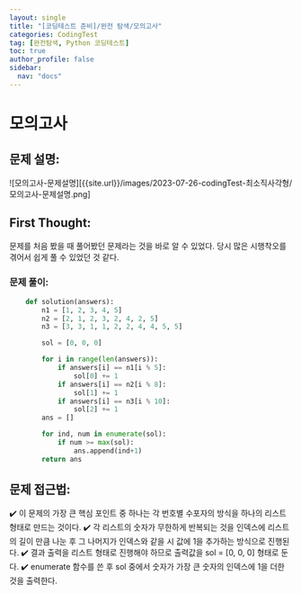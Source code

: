 ```yaml
---
layout: single
title: "[코딩테스트 준비]/완전 탐색/모의고사"
categories: CodingTest
tag: [완전탐색, Python 코딩테스트]
toc: true
author_profile: false
sidebar:
  nav: "docs"
---
```


# 모의고사

## 문제 설명:

![모의고사-문제설명][{{site.url}}/images/2023-07-26-codingTest-최소직사각형/모의고사-문제설명.png]

## First Thought:

문제를 처음 봤을 때 풀어봤던 문제라는 것을 바로 알 수 있었다. 당시 많은 시행착오를 겪어서 쉽게 풀 수 있었던 것 같다.

### 문제 풀이:

```python
    def solution(answers):
        n1 = [1, 2, 3, 4, 5]
        n2 = [2, 1, 2, 3, 2, 4, 2, 5]
        n3 = [3, 3, 1, 1, 2, 2, 4, 4, 5, 5]

        sol = [0, 0, 0]

        for i in range(len(answers)):
            if answers[i] == n1[i % 5]:
                sol[0] += 1
            if answers[i] == n2[i % 8]:
                sol[1] += 1
            if answers[i] == n3[i % 10]:
                sol[2] += 1
        ans = []

        for ind, num in enumerate(sol):
            if num >= max(sol):
                ans.append(ind+1)
        return ans

```

## 문제 접근법:

✔️ 이 문제의 가장 큰 핵심 포인트 중 하나는 각 번호별 수포자의 방식을 하나의 리스트 형태로 만드는 것이다.
✔️ 각 리스트의 숫자가 무한하게 반복되는 것을 인덱스에 리스트의 길이 만큼 나눈 후 그 나머지가 인덱스와 같을 시 값에 1을 추가하는 방식으로 진행된다.
✔️ 결과 출력을 리스트 형태로 진행해야 하므로 출력값을 sol = [0, 0, 0] 형태로 둔다.
✔️ enumerate 함수를 쓴 후 sol 중에서 숫자가 가장 큰 숫자의 인덱스에 1을 더한 것을 출력한다.
